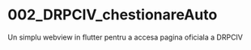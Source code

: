 # 002_DRPCIV_chestionareAuto
Un simplu webview in flutter pentru a accesa pagina oficiala a DRPCIV 
